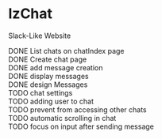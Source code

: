 # IzChat
Slack-Like Website

DONE List chats on chatIndex page <br>
DONE Create chat page <br>
DONE add message creation <br>
DONE display messages <br>
DONE design Messages <br>
TODO chat settings <br>
TODO adding user to chat <br>
TODO prevent from accessing other chats <br>
TODO automatic scrolling in chat <br>
TODO focus on input after sending message <br>